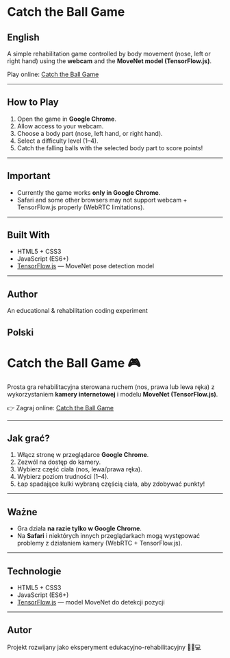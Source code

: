 # Catch the Ball Game
## English

A simple rehabilitation game controlled by body movement (nose, left or right hand) using the **webcam** and the **MoveNet model (TensorFlow.js)**.

Play online: [Catch the Ball Game](https://aleksandrasieg.github.io/catch-the-ball-game/)

---

## How to Play
1. Open the game in **Google Chrome**.
2. Allow access to your webcam.
3. Choose a body part (nose, left hand, or right hand).
4. Select a difficulty level (1–4).
5. Catch the falling balls with the selected body part to score points!

---

## Important
- Currently the game works **only in Google Chrome**.  
- Safari and some other browsers may not support webcam + TensorFlow.js properly (WebRTC limitations).

---

## Built With
- HTML5 + CSS3
- JavaScript (ES6+)
- [TensorFlow.js](https://www.tensorflow.org/js) — MoveNet pose detection model

---

## Author
An educational & rehabilitation coding experiment


## Polski

# Catch the Ball Game 🎮

Prosta gra rehabilitacyjna sterowana ruchem (nos, prawa lub lewa ręka) z wykorzystaniem **kamery internetowej** i modelu **MoveNet (TensorFlow.js)**.

👉 Zagraj online: [Catch the Ball Game](https://aleksandrasieg.github.io/catch-the-ball-game/)

---

## Jak grać?
1. Włącz stronę w przeglądarce **Google Chrome**.
2. Zezwól na dostęp do kamery.
3. Wybierz część ciała (nos, lewa/prawa ręka).
4. Wybierz poziom trudności (1–4).
5. Łap spadające kulki wybraną częścią ciała, aby zdobywać punkty!

---

## Ważne
- Gra działa **na razie tylko w Google Chrome**.  
- Na **Safari** i niektórych innych przeglądarkach mogą występować problemy z działaniem kamery (WebRTC + TensorFlow.js).

---

## Technologie
- HTML5 + CSS3
- JavaScript (ES6+)
- [TensorFlow.js](https://www.tensorflow.org/js) — model MoveNet do detekcji pozycji

---

## Autor
Projekt rozwijany jako eksperyment edukacyjno-rehabilitacyjny 👩‍⚕️💻

